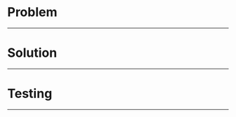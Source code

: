 <!-- REQUIRED SECTIONS -->

# Problem

---

<!-- Describe the problem you are solving including relevant background information

Examples:

There is a typo in the README.

This functionality is not unit tested.

We frequently want to run the migrations in different datasets. In keeping with DRY, it would be
nice to be able to change the project and dataset in one place. Currently, we would need to
update all the operations' values for database and schema in order to change the dataset. This
isn't DRY, and it requires making changes to files that are committed to git for an ephemeral
operation which is bad form.
-->

# Solution

---

<!-- Describe how you are solving the problem

Examples:

Updated instances of `data type` to `datatype`.

I refactored the code to pull the complex logic into testable pure functions, and added unit tests.

This pull request introduces a templating system that parameterizes the operations. Values can be
specified as coming from a templated value. The format is: `{{ variable_name }}`. This means that
the value will be replaced by the template value of the same name. The default value can be
provided in a YAML file, and be overridden by command line arguments.
-->


<!-- OPTIONAL SECTIONS -->

# Testing

---

<!-- Describe how you verified your solution fixes the problem -->
